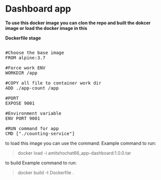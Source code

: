 # Dashboard app  

**To use this docker image you can clon the repo and built the dokcer image or load the docker image in this**

**Dockerfile stage**
<pre> 
#Choose the base image
FROM alpine:3.7 

#Force work ENV
WORKDIR /app

#COPY all file to container work dir
ADD ./app-count /app

#PORT 
EXPOSE 9001

#Environment variable
ENV PORT 9001

#RUN command for app 
CMD ["./counting-service"]
</pre>


to load this image you can use the command:
Example command to run:                                         
>docker load -i amitshochat66_app-dashboard:1.0.0.tar

to build 
Example command to run:                                         
>docker build -t Dockerfile .
